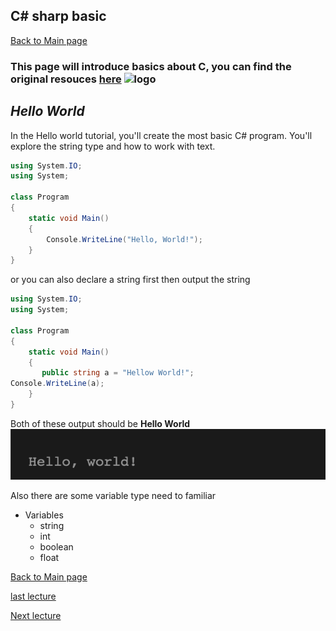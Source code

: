 ## C# sharp basic 
[Back to Main page](https://github.com/Dokidok1/new1000)

### **This page will introduce basics about C, you can find the original resouces [here](https://docs.microsoft.com/en-us/dotnet/csharp/tutorials/intro-to-csharp/)** ![logo](https://i0.wp.com/www.respectability.org/wp-content/uploads/2017/10/Microsoft-logo.jpg?resize=768%2C576&ssl=1)






## *Hello World*

In the Hello world tutorial, you'll create the most basic C# program. You'll explore the string type and how to work with text.

```c#
using System.IO;
using System;

class Program
{
    static void Main()
    {
        Console.WriteLine("Hello, World!");
    }
}
```

or you can also declare a string first then output the string

```c#
using System.IO;
using System;

class Program
{
    static void Main()
    {
       public string a = "Hellow World!";
Console.WriteLine(a);
    }
}

```

Both of these output should be **Hello World**
![h](https://github.com/Dokidok1/new1000/blob/master/images/hellow.png)

Also there are some variable type need to familiar 
* Variables
    * string
    * int
    * boolean
    * float
    

   
[Back to Main page](https://github.com/Dokidok1/new1000)                             

[last lecture](https://github.com/Dokidok1/new1000/blob/master/md_files/me.md)

[Next lecture](https://github.com/Dokidok1/new1000/blob/master/md_files/c%23_class.md)
